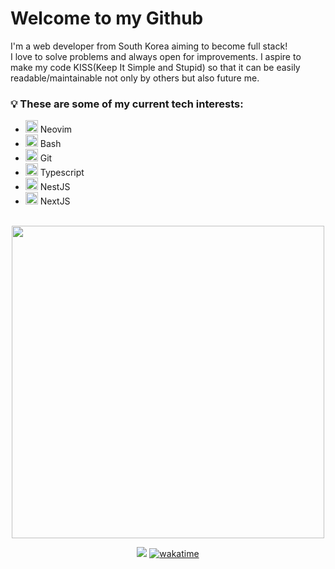 <h1>Welcome to my Github</h1>

<p>
I'm a web developer from South Korea aiming to become full stack! <br />
I love to solve problems and always open for improvements. I aspire to make my code KISS(Keep It Simple and Stupid) so that it can be easily readable/maintainable not only by others but also future me.
</p>

<h3>💡 These are some of my current tech interests: </h3>
<ul>
  <li>
    <img src="https://noticon-static.tammolo.com/dgggcrkxq/image/upload/v1658627782/noticon/ltx7mg3uludcsgblvkce.png" width="20px" />
    <span> Neovim </span>
  </li>
  <li>
    <img src="https://noticon-static.tammolo.com/dgggcrkxq/image/upload/v1640252186/noticon/imqc7seefsupvwbjdp94.png" width="20px" />
    <span> Bash </span>
  </li>
  <li>
    <img src="https://noticon-static.tammolo.com/dgggcrkxq/image/upload/v1566913419/noticon/xf9bevlrgugi7xj6xkhp.png" width="20px" />
    <span> Git </span>
  </li>
  <li>
    <img src="https://noticon-static.tammolo.com/dgggcrkxq/image/upload/v1566913457/noticon/eh4d0dnic4n1neth3fui.png" width="20px" />
    <span> Typescript </span>
  </li>
  <li>
    <img src="https://noticon-static.tammolo.com/dgggcrkxq/image/upload/v1600658982/noticon/hk60kbfbqnedpguy0gbb.png" width="20px" />
    <span> NestJS </span>
  </li>
  <li>
    <img src="https://noticon-static.tammolo.com/dgggcrkxq/image/upload/v1566879300/noticon/fvty9lnsbjol5lq9u3by.svg" width="20px" />
    <span> NextJS </span>
</ul>

<br />
<div align=center>

 <img src="https://wakatime.com/share/@heesangw/7ebf61c8-1441-4f66-8dcd-092fd8592c93.svg" width="500px" />

[![](https://hits.seeyoufarm.com/api/count/incr/badge.svg?url=https%3A%2F%2Fgithub.com%2Fhwhang0917)](https://hits.seeyoufarm.com)
[![wakatime](https://wakatime.com/badge/user/fa40e415-9fa3-4a66-88b8-f50819bf5511.svg)](https://wakatime.com/@fa40e415-9fa3-4a66-88b8-f50819bf5511)

</div>
